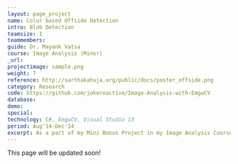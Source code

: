 ```yaml
---
layout: page_project
name: Color based Offside Detection
intro: Blob Detection
teamsize: 1
teammembers: 
guide: Dr. Mayank Vatsa
course: Image Analysis (Minor)
_url: 
projectimage: sample.png
weight: 7
reference: http://sarthakahuja.org/public/docs/poster_offside.png
category: Research
code: https://github.com/jokereactive/Image-Analysis-with-EmguCV
database:
demo: 
special:
technology: C#, EmguCV, Visual Studio 13
period: Aug'14-Dec'14
excerpt: As a part of my Mini Bonus Project in my Image Analysis Course I built a software in C# using emguCV Library to effectively detect players in a football field using Color based object Segmentation. I further wrote an algorithm to detect offside in the game by combining data coming from cameras located at various angles across the field.
---
```

This page will be updated soon!
